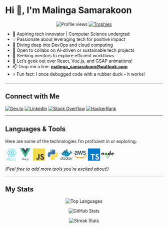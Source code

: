 # Hi 👋, I'm Malinga Samarakoon

<p align="center">
  <img src="https://komarev.com/ghpvc/?username=iammalinga&label=Profile%20views&color=0e75b6&style=flat" alt="Profile views" />
  <a href="https://github.com/ryo-ma/github-profile-trophy"><img src="https://github-profile-trophy.vercel.app/?username=iammalinga&theme=onedark" alt="Trophies" /></a>
</p>

- 🚀 Aspiring tech innovator | Computer Science undergrad  
- 💡 Passionate about leveraging tech for positive impact  
- 🌱 Diving deep into DevOps and cloud computing  
- 👯 Open to collabs on AI-driven or sustainable tech projects  
- 🤝 Seeking mentors to explore efficient workflows  
- 💬 Let’s geek out over React, Vue.js, and GSAP animations!  
- 📫 Drop me a line: **malinga_samarakoon@outlook.com**  
- ⚡ Fun fact: I once debugged code with a rubber duck – it works!  

---

## Connect with Me

<p align="left">
  <a href="https://dev.to/malinga" target="_blank"><img src="https://raw.githubusercontent.com/rahuldkjain/github-profile-readme-generator/master/src/images/icons/Social/devto.svg" alt="Dev.to" height="40" width="40" /></a>
  <a href="https://linkedin.com/in/malinga-samarakoon-b8333527b" target="_blank"><img src="https://raw.githubusercontent.com/rahuldkjain/github-profile-readme-generator/master/src/images/icons/Social/linked-in-alt.svg" alt="LinkedIn" height="40" width="40" /></a>
  <a href="https://stackoverflow.com/users/28654830" target="_blank"><img src="https://raw.githubusercontent.com/rahuldkjain/github-profile-readme-generator/master/src/images/icons/Social/stack-overflow.svg" alt="Stack Overflow" height="40" width="40" /></a>
  <a href="https://www.hackerrank.com/malinga_samarak1" target="_blank"><img src="https://raw.githubusercontent.com/rahuldkjain/github-profile-readme-generator/master/src/images/icons/Social/hackerrank.svg" alt="HackerRank" height="40" width="40" /></a>
</p>

---

## Languages & Tools

Here are some of the technologies I’m proficient in or exploring:

<p align="left">
  <img src="https://raw.githubusercontent.com/devicons/devicon/master/icons/react/react-original-wordmark.svg" alt="React" width="40" height="40" title="React" />
  <img src="https://raw.githubusercontent.com/devicons/devicon/master/icons/vuejs/vuejs-original-wordmark.svg" alt="Vue.js" width="40" height="40" title="Vue.js" />
  <img src="https://raw.githubusercontent.com/devicons/devicon/master/icons/javascript/javascript-original.svg" alt="JavaScript" width="40" height="40" title="JavaScript" />
  <img src="https://raw.githubusercontent.com/devicons/devicon/master/icons/python/python-original.svg" alt="Python" width="40" height="40" title="Python" />
  <img src="https://raw.githubusercontent.com/devicons/devicon/master/icons/docker/docker-original-wordmark.svg" alt="Docker" width="40" height="40" title="Docker" />
  <img src="https://raw.githubusercontent.com/devicons/devicon/master/icons/amazonwebservices/amazonwebservices-original-wordmark.svg" alt="AWS" width="40" height="40" title="AWS" />
  <img src="https://raw.githubusercontent.com/devicons/devicon/master/icons/typescript/typescript-original.svg" alt="TypeScript" width="40" height="40" title="TypeScript" />
  <img src="https://raw.githubusercontent.com/devicons/devicon/master/icons/nodejs/nodejs-original-wordmark.svg" alt="Node.js" width="40" height="40" title="Node.js" />
</p>

*(Feel free to add more tools you're excited about!)*

---

## My Stats

<p align="center">
  <img src="https://github-readme-stats.vercel.app/api/top-langs?username=iammalinga&show_icons=true&locale=en&layout=compact&theme=radical" alt="Top Languages" />
</p>

<p align="center">
  <img src="https://github-readme-stats.vercel.app/api?username=iammalinga&show_icons=true&locale=en&theme=radical" alt="GitHub Stats" />
</p>

<p align="center">
  <img src="https://github-readme-streak-stats.herokuapp.com/?user=iammalinga&theme=radical" alt="Streak Stats" />
</p>
